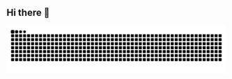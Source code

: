 ## Hi there 👋


<picture>
  <source media="(prefers-color-scheme: dark)" srcset="https://raw.githubusercontent.com/Whoami-e/Whoami-e/output/github-contribution-grid-snake-dark.svg" />
  <source media="(prefers-color-scheme: light)" srcset="https://raw.githubusercontent.com/Whoami-e/Whoami-e/output/github-contribution-grid-snake.svg" />
  <img alt="github-snake" src="https://raw.githubusercontent.com/Whoami-e/Whoami-e/output/github-contribution-grid-snake.svg" />
</picture>
<!--
**Whoami-e/Whoami-e** is a ✨ _special_ ✨ repository because its `README.md` (this file) appears on your GitHub profile.

Here are some ideas to get you started:

- 🔭 I’m currently working on ...
- 🌱 I’m currently learning ...
- 👯 I’m looking to collaborate on ...
- 🤔 I’m looking for help with ...
- 💬 Ask me about ...
- 📫 How to reach me: ...
- 😄 Pronouns: ...
- ⚡ Fun fact: ...
-->
